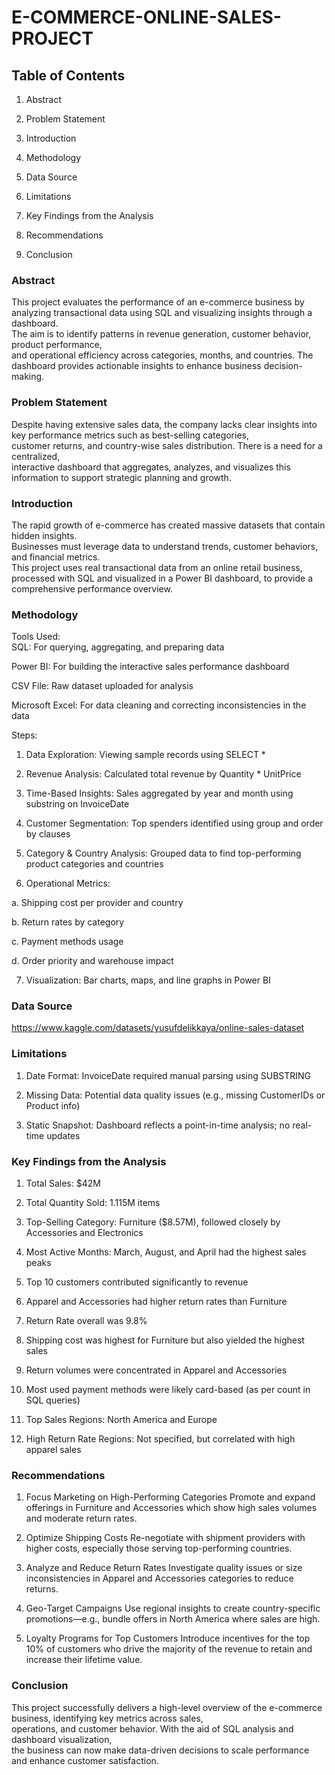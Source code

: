 # E-COMMERCE-ONLINE-SALES-PROJECT

## Table of Contents
1. Abstract<br/>

2. Problem Statement

3. Introduction

4. Methodology

5. Data Source

6. Limitations

7. Key Findings from the Analysis

8. Recommendations

9. Conclusion


### Abstract
This project evaluates the performance of an e-commerce business by analyzing transactional data using SQL and visualizing insights through a dashboard.<br/>
The aim is to identify patterns in revenue generation, customer behavior, product performance,<br/>
and operational efficiency across categories, months, and countries. The dashboard provides actionable insights to enhance business decision-making.<br/>


### Problem Statement
Despite having extensive sales data, the company lacks clear insights into key performance metrics such as best-selling categories,<br/>
customer returns, and country-wise sales distribution. There is a need for a centralized, <br/>
interactive dashboard that aggregates, analyzes, and visualizes this information to support strategic planning and growth.<br/>



### Introduction
The rapid growth of e-commerce has created massive datasets that contain hidden insights. <br/>
Businesses must leverage data to understand trends, customer behaviors, and financial metrics. <br/>
This project uses real transactional data from an online retail business, <br/>
processed with SQL and visualized in a Power BI dashboard, to provide a comprehensive performance overview.<br/>


### Methodology
Tools Used:<br/>
SQL: For querying, aggregating, and preparing data<br/>

Power BI: For building the interactive sales performance dashboard<br/>

CSV File: Raw dataset uploaded for analysis<br/>

Microsoft Excel: For data cleaning and correcting inconsistencies in the data

Steps:<br/>
1. Data Exploration: Viewing sample records using SELECT *<br/>

2. Revenue Analysis: Calculated total revenue by Quantity * UnitPrice<br/>

3. Time-Based Insights: Sales aggregated by year and month using substring on InvoiceDate<br/>

4. Customer Segmentation: Top spenders identified using group and order by clauses<br/>

5. Category & Country Analysis: Grouped data to find top-performing product categories and countries<br/>

6. Operational Metrics:<br/>

a. Shipping cost per provider and country<br/>

b. Return rates by category<br/>

c. Payment methods usage<br/>

d. Order priority and warehouse impact<br/>

7. Visualization: Bar charts, maps, and line graphs in Power BI<br/>

### Data Source 
https://www.kaggle.com/datasets/yusufdelikkaya/online-sales-dataset<br/>

### Limitations
1. Date Format: InvoiceDate required manual parsing using SUBSTRING

2. Missing Data: Potential data quality issues (e.g., missing CustomerIDs or Product info)

3. Static Snapshot: Dashboard reflects a point-in-time analysis; no real-time updates


### Key Findings from the Analysis

1. Total Sales: $42M

2. Total Quantity Sold: 1.115M items

3. Top-Selling Category: Furniture ($8.57M), followed closely by Accessories and Electronics

4. Most Active Months: March, August, and April had the highest sales peaks

5. Top 10 customers contributed significantly to revenue

6. Apparel and Accessories had higher return rates than Furniture

7. Return Rate overall was 9.8%

8. Shipping cost was highest for Furniture but also yielded the highest sales

9. Return volumes were concentrated in Apparel and Accessories

10. Most used payment methods were likely card-based (as per count in SQL queries)

11. Top Sales Regions: North America and Europe

12. High Return Rate Regions: Not specified, but correlated with high apparel sales


### Recommendations
1. Focus Marketing on High-Performing Categories
Promote and expand offerings in Furniture and Accessories which show high sales volumes and moderate return rates.

2. Optimize Shipping Costs
Re-negotiate with shipment providers with higher costs, especially those serving top-performing countries.

3. Analyze and Reduce Return Rates
Investigate quality issues or size inconsistencies in Apparel and Accessories categories to reduce returns.

4. Geo-Target Campaigns
Use regional insights to create country-specific promotions—e.g., bundle offers in North America where sales are high.

5. Loyalty Programs for Top Customers
Introduce incentives for the top 10% of customers who drive the majority of the revenue to retain and increase their lifetime value.


### Conclusion
This project successfully delivers a high-level overview of the e-commerce business, identifying key metrics across sales,<br/>
operations, and customer behavior. With the aid of SQL analysis and dashboard visualization, <br/>
the business can now make data-driven decisions to scale performance and enhance customer satisfaction.<br/>

